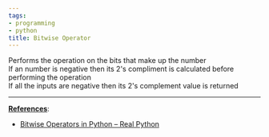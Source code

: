 ```yaml
---
tags:
- programming
- python
title: Bitwise Operator
---
```


Performs the operation on the bits that make up the number  
If an number is negative then its 2's compliment is calculated before performing the operation  
If all the inputs are negative then its 2's complement value is returned

---

**<u>References</u>**:

* [Bitwise Operators in Python – Real Python](https://realpython.com/python-bitwise-operators/)